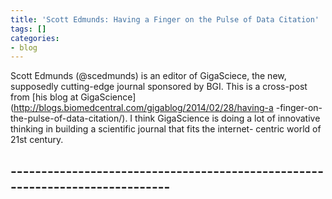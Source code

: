 ```yaml
---
title: 'Scott Edmunds: Having a Finger on the Pulse of Data Citation'
tags: []
categories:
- blog
---
```

Scott Edmunds (@scedmunds) is an editor of GigaSciece, the new, supposedly
cutting-edge journal sponsored by BGI. This is a cross-post from [his blog at
GigaScience](http://blogs.biomedcentral.com/gigablog/2014/02/28/having-a
-finger-on-the-pulse-of-data-citation/). I think GigaScience is doing a lot of
innovative thinking in building a scientific journal that fits the internet-
centric world of 21st century.
<!--more-->

\-----------------------------------------------------------------------------
----------------
